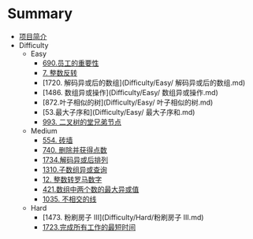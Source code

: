# Summary

* [项目简介](README.md)
* Difficulty
    * Easy
        * [690.员工的重要性](Difficulty/Easy/员工的重要性.md)
        * [7. 整数反转](Difficulty/Easy/整数反转.md)
        * [1720. 解码异或后的数组](Difficulty/Easy/ 解码异或后的数组.md)
        * [1486. 数组异或操作](Difficulty/Easy/ 数组异或操作.md)
        * [872.叶子相似的树](Difficulty/Easy/ 叶子相似的树.md)
        * [53.最大子序和](Difficulty/Easy/ 最大子序和.md)
        * [993. 二叉树的堂兄弟节点](Difficulty/Easy/二叉树的堂兄弟节点.md)
    * Medium
        * [554. 砖墙](Difficulty/Medium/砖墙.md)
        * [740. 删除并获得点数](Difficulty/Medium/删除并获得点数.md)
        * [1734.解码异或后排列](Difficulty/Medium/解码异或后的排列.md)
        * [1310.子数组异或查询](Difficulty/Medium/子数组异或查询.md)
        * [12. 整数转罗马数字](Difficulty/Medium/整数转罗马数字.md)
        * [421.数组中两个数的最大异或值](Difficulty/Medium/数组中两个数的最大异或值.md)
        * [1035. 不相交的线](Difficulty/Medium/不相交的线.md)
    * Hard
        * [1473. 粉刷房子 III](Difficulty/Hard/粉刷房子 III.md)
        * [1723.完成所有工作的最短时间](Difficulty/Hard/完成所有工作的最短时间.md)

